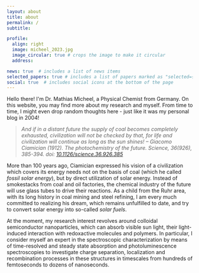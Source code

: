 ```yaml
---
layout: about
title: about
permalink: /
subtitle:

profile:
  align: right
  image: micheel_2023.jpg
  image_circular: true # crops the image to make it circular
  address:

news: true  # includes a list of news items
selected_papers: true # includes a list of papers marked as "selected={true}"
social: true  # includes social icons at the bottom of the page
---
```


Hello there! I'm Dr. Mathias Micheel, a Physical Chemist from Germany. On this website, you may find more about my research and myself. From time to time, I might even drop random thoughts here - just like it was my personal blog in 2004!

> *And if in a distant future the supply of coal becomes completely exhausted,
civilization will not be checked by that, for life and civilization will continue as
long as the sun shines! – Giacomo Ciamician (1912). The photochemistry of the future. Science, 36(926), 385-394. doi: [10.1126/science.36.926.385](https://doi.org/10.1126/science.36.926.385)*

More than 100 years ago, Ciamician expressed his vision of a civilization which covers its energy needs not on the basis of coal (which he called *fossil solar energy*), but by direct utilization of solar energy. Instead of smokestacks from coal and oil factories, the chemical industry of the future will use glass tubes to drive their reactions. As a child from the Ruhr area, with its long history in coal mining and steel refining, I am every much committed to realizing his dream, which remains unfulfilled to date, and try to convert solar energy into so-called *solar fuels*.

At the moment, my research interest revolves around colloidal semiconductor nanoparticles, which can absorb visible sun light, their light-induced interaction with redoxactive molecules and polymers. In particular, I consider myself an expert in the spectroscopic characterization by means of time-resolved and steady state absorption and photoluminescence spectroscopies to investigate charge separation, localization and recombination processes in these structures in timescales from hundreds of femtoseconds to dozens of nanoseconds.
